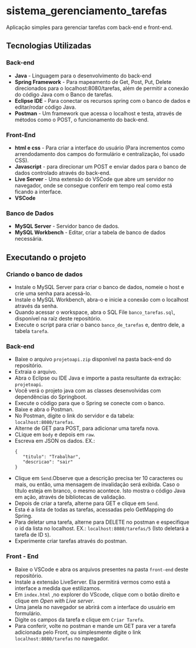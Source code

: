 # sistema_gerenciamento_tarefas
Aplicação simples para gerenciar tarefas com back-end e front-end.

## Tecnologias Utilizadas

### Back-end
- **Java** - Linguagem para o desenvolvimento do back-end
- **Spring Framework** - Para mapeamento de Get, Post, Put, Delete direcionados para o localhost:8080/tarefas, além de permitir a conexão do código Java com o Banco de tarefas.
- **Eclipse IDE** - Para conectar os recursos spring com o banco de dados e editar/rodar código Java.
- **Postman** - Um framework que acessa o localhost e testa, através de métodos como o POST, o funcionamento do back-end.

### Front-End
- **html e css** - Para criar a interface do usuário (Para incrementos como arrendodamento dos campos do formulário e centralização, foi usado CSS).
- **Javascript** - para direcionar um POST e enviar dados para o banco de dados controlado através do back-end.
- **Live Server** - Uma extensão do VSCode que abre um servidor no navegador, onde se consegue conferir em tempo real como está ficando a interface.
- **VSCode**

### Banco de Dados
- **MySQL Server** - Servidor banco de dados.
- **MySQL Workbench** - Editar, criar a tabela de banco de dados necessária.

## Executando o projeto
### Criando o banco de dados
- Instale o MySQL Server para criar o banco de dados, nomeie o host e crie uma senha para acessá-lo.
- Instale o MySQL Workbench, abra-o e inicie a conexão com o localhost através da senha.
- Quando acessar o workspace, abra o SQL File `banco_tarefas.sql`, disponível na raíz deste repositório.
- Execute o script para criar o banco `banco_de_tarefas` e, dentro dele, a tabela `tarefa`.
### Back-end
- Baixe o arquivo `projetoapi.zip` disponível na pasta back-end do repositório.
- Extraia o arquivo.
- Abra o Eclipse ou IDE Java e importe a pasta resultante da extração: `projetoapi`.
- Você verá o projeto java com as classes desenvolvidas com dependências do Springboot.
- Execute o código para que o Spring se conecte com o banco.
- Baixe e abra o Postman.
- No Postman, digite o link do servidor e da tabela: `localhost:8080/tarefas`.
- Alterne de GET para POST, para adicionar uma tarefa nova.
- CLique em `body` e depois em `raw`.
- Escreva em JSON os dados. EX.:
     ```
     {   
        "titulo": "Trabalhar",
        "descricao": "sair"
     }
- Clique em `Send`.Observe que a descrição precisa ter 10 caracteres ou mais, ou então, uma mensagem de invalidação será exibida. Caso o título esteja em branco, o mesmo acontece. Isto mostra o código Java em ação, através de bibliotecas de validação.
- Depois de criar a tarefa, alterne para GET e clique em `Send`.
- Esta é a lista de todas as tarefas, acessadas pelo GetMapping do Spring.
- Para deletar uma tarefa, alterne para DELETE no postman e especifique o id da lista no localhost. EX.: `localhost:8080/tarefas/5` (Isto deletará a tarefa de ID `5`).
- Experimente criar tarefas através do postman.

### Front - End 
- Baixe o VSCode e abra os arquivos presentes na pasta `front-end` deste repositório.
- Instale a extensão LiveServer. Ela permitirá vermos como está a interface a medida que estilizamos.
- Em `index.html` ,no explorer do VScode, clique com o botão direito e clique em *Open with Live server*.
- Uma janela no navegador se abrirá com a interface do usuário em formulário.
- Digite os campos da tarefa e clique em `Criar Tarefa`.
- Para conferir, volte no postman e mande um GET para ver a tarefa adicionada pelo Front, ou simplesmente digite o link `localhost:8080/tarefas` no navegador.

  



